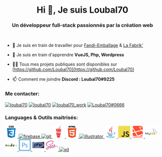 <h1 align="center">Hi 👋, Je suis Loubal70</h1>
<h3 align="center">Un développeur full-stack passionnés par la création web</h3>
<br />

- 🔭 Je suis en train de travailler pour [Fandi-Emballage](https://fandi.fr/) & [La Fabrik'](http://fabrik-bois-metal.com/)

- 🌱 Je suis en train d'apprendre **VueJS, Php, Wordpress**

<!-- - 🤝 Je cherche de l'aide pour [PWA (MMI Network)](https://mminetwork.fr/) -->

- 👨‍💻 Tous mes projets publiques sont disponibles sur [https://github.com/Loubal70](https://github.com/Loubal70)

- 📫 Comment me joindre **Discord : Loubal70#9225**

<h3 align="left">Me contacter:</h3>
<p align="left">
<a href="https://codepen.io/loubal70" target="blank"><img align="center" src="https://cdn.jsdelivr.net/npm/simple-icons@3.0.1/icons/codepen.svg" alt="loubal70" height="30" width="40" /></a>
<a href="https://dev.to/loubal70" target="blank"><img align="center" src="https://cdn.jsdelivr.net/npm/simple-icons@3.0.1/icons/dev-dot-to.svg" alt="loubal70" height="30" width="40" /></a>
<a href="https://twitter.com/loubal70_work" target="blank"><img align="center" src="https://cdn.jsdelivr.net/npm/simple-icons@3.0.1/icons/twitter.svg" alt="loubal70_work" height="30" width="40" /></a>
<a href="https://discord.gg/Loubal70#0666" target="blank"><img align="center" src="https://cdn.jsdelivr.net/npm/simple-icons@3.0.1/icons/discord.svg" alt="Loubal70#0666" height="30" width="40" /></a>
</p>

<h3 align="left">Languages & Outils maitrisés:</h3>
<p align="left"> <a href="https://www.w3schools.com/css/" target="_blank"> <img src="https://raw.githubusercontent.com/devicons/devicon/master/icons/css3/css3-original-wordmark.svg" alt="css3" width="40" height="40"/> </a> <a href="https://firebase.google.com/" target="_blank"> <img src="https://www.vectorlogo.zone/logos/firebase/firebase-icon.svg" alt="firebase" width="40" height="40"/> </a> <a href="https://git-scm.com/" target="_blank"> <img src="https://www.vectorlogo.zone/logos/git-scm/git-scm-icon.svg" alt="git" width="40" height="40"/> </a> <a href="https://gulpjs.com" target="_blank"> <img src="https://raw.githubusercontent.com/devicons/devicon/master/icons/gulp/gulp-plain.svg" alt="gulp" width="40" height="40"/> </a> <a href="https://www.w3.org/html/" target="_blank"> <img src="https://raw.githubusercontent.com/devicons/devicon/master/icons/html5/html5-original-wordmark.svg" alt="html5" width="40" height="40"/> </a> <a href="https://www.adobe.com/in/products/illustrator.html" target="_blank"> <img src="https://www.vectorlogo.zone/logos/adobe_illustrator/adobe_illustrator-icon.svg" alt="illustrator" width="40" height="40"/> </a> <a href="https://www.java.com" target="_blank"> <img src="https://raw.githubusercontent.com/devicons/devicon/master/icons/java/java-original.svg" alt="java" width="40" height="40"/> </a> <a href="https://developer.mozilla.org/en-US/docs/Web/JavaScript" target="_blank"> <img src="https://raw.githubusercontent.com/devicons/devicon/master/icons/javascript/javascript-original.svg" alt="javascript" width="40" height="40"/> </a> <a href="https://laravel.com/" target="_blank"> <img src="https://raw.githubusercontent.com/devicons/devicon/master/icons/laravel/laravel-plain-wordmark.svg" alt="laravel" width="40" height="40"/> </a> <a href="https://www.mysql.com/" target="_blank"> <img src="https://raw.githubusercontent.com/devicons/devicon/master/icons/mysql/mysql-original-wordmark.svg" alt="mysql" width="40" height="40"/> </a> <a href="https://nodejs.org" target="_blank"> <img src="https://raw.githubusercontent.com/devicons/devicon/master/icons/nodejs/nodejs-original-wordmark.svg" alt="nodejs" width="40" height="40"/> </a> <a href="https://www.photoshop.com/en" target="_blank"> <img src="https://raw.githubusercontent.com/devicons/devicon/master/icons/photoshop/photoshop-line.svg" alt="photoshop" width="40" height="40"/> </a> <a href="https://www.php.net" target="_blank"> <img src="https://raw.githubusercontent.com/devicons/devicon/master/icons/php/php-original.svg" alt="php" width="40" height="40"/> </a> <a href="https://sass-lang.com" target="_blank"> <img src="https://raw.githubusercontent.com/devicons/devicon/master/icons/sass/sass-original.svg" alt="sass" width="40" height="40"/> </a> <a href="https://www.adobe.com/products/xd.html" target="_blank"> <img src="https://cdn.worldvectorlogo.com/logos/adobe-xd.svg" alt="xd" width="40" height="40"/> </a> </p>
